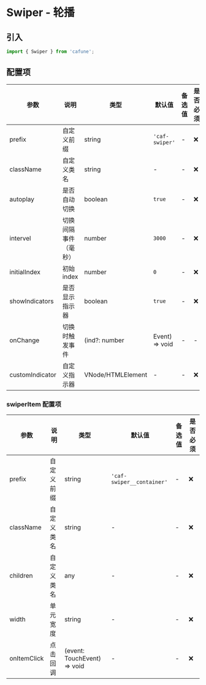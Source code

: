 # Swiper - 轮播

## 引入
```jsx
import { Swiper } from 'cafune';
```

## 配置项
| 参数 | 说明 | 类型 | 默认值 |备选值 | 是否必须 |
| --- | --- | --- | --- | --- | --- |
| prefix | 自定义前缀 | string | `'caf-swiper'` | - | ❌ |
| className | 自定义类名 | string | - | - | ❌ |
| autoplay | 是否自动切换 | boolean | `true` | - | ❌ |
| intervel | 切换间隔事件（毫秒） | number | `3000` | - | ❌ |
| initialIndex | 初始index | number | `0` | - | ❌ |
| showIndicators | 是否显示指示器 | boolean | `true` | - | ❌ |
| onChange | 切换时触发事件 | (ind?: number | Event) => void | - | - | ❌ |
| customIndicator | 自定义指示器 | VNode/HTMLElement | - | - | ❌ |

### swiperItem 配置项
| 参数 | 说明 | 类型 | 默认值 |备选值 | 是否必须 |
| --- | --- | --- | --- | --- | --- |
| prefix | 自定义前缀 | string | `'caf-swiper__container'` | - | ❌ |
| className | 自定义类名 | string | - | - | ❌ |
| children | 自定义类名 | any | - | - | ❌ |
| width | 单元宽度 | string | - | - | ❌ |
| onItemClick | 点击回调 | (event: TouchEvent) => void | - | - | ❌ |
